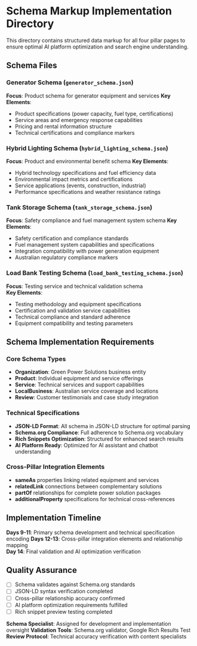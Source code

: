 # Schema Markup Implementation Directory

This directory contains structured data markup for all four pillar pages to ensure optimal AI platform optimization and search engine understanding.

## Schema Files

### Generator Schema (`generator_schema.json`)
**Focus**: Product schema for generator equipment and services
**Key Elements**:
- Product specifications (power capacity, fuel type, certifications)
- Service areas and emergency response capabilities
- Pricing and rental information structure
- Technical certifications and compliance markers

### Hybrid Lighting Schema (`hybrid_lighting_schema.json`)
**Focus**: Product and environmental benefit schema
**Key Elements**:
- Hybrid technology specifications and fuel efficiency data
- Environmental impact metrics and certifications
- Service applications (events, construction, industrial)
- Performance specifications and weather resistance ratings

### Tank Storage Schema (`tank_storage_schema.json`)  
**Focus**: Safety compliance and fuel management system schema
**Key Elements**:
- Safety certification and compliance standards
- Fuel management system capabilities and specifications
- Integration compatibility with power generation equipment
- Australian regulatory compliance markers

### Load Bank Testing Schema (`load_bank_testing_schema.json`)
**Focus**: Testing service and technical validation schema  
**Key Elements**:
- Testing methodology and equipment specifications
- Certification and validation service capabilities
- Technical compliance and standard adherence
- Equipment compatibility and testing parameters

## Schema Implementation Requirements

### Core Schema Types
- **Organization**: Green Power Solutions business entity
- **Product**: Individual equipment and service offerings
- **Service**: Technical services and support capabilities
- **LocalBusiness**: Australian service coverage and locations
- **Review**: Customer testimonials and case study integration

### Technical Specifications
- **JSON-LD Format**: All schema in JSON-LD structure for optimal parsing
- **Schema.org Compliance**: Full adherence to Schema.org vocabulary
- **Rich Snippets Optimization**: Structured for enhanced search results
- **AI Platform Ready**: Optimized for AI assistant and chatbot understanding

### Cross-Pillar Integration Elements
- **sameAs** properties linking related equipment and services
- **relatedLink** connections between complementary solutions
- **partOf** relationships for complete power solution packages
- **additionalProperty** specifications for technical cross-references

## Implementation Timeline

**Days 9-11**: Primary schema development and technical specification encoding
**Days 12-13**: Cross-pillar integration elements and relationship mapping  
**Day 14**: Final validation and AI optimization verification

## Quality Assurance

- [ ] Schema validates against Schema.org standards
- [ ] JSON-LD syntax verification completed
- [ ] Cross-pillar relationship accuracy confirmed
- [ ] AI platform optimization requirements fulfilled
- [ ] Rich snippet preview testing completed

**Schema Specialist**: Assigned for development and implementation oversight
**Validation Tools**: Schema.org validator, Google Rich Results Test
**Review Protocol**: Technical accuracy verification with content specialists
